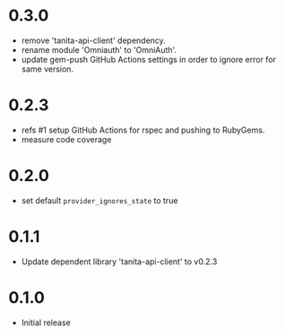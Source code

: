 # 0.3.0

- remove 'tanita-api-client' dependency.
- rename module 'Omniauth' to 'OmniAuth'.
- update gem-push GitHub Actions settings in order to ignore error for same version.

# 0.2.3

- refs #1 setup GitHub Actions for rspec and pushing to RubyGems.
- measure code coverage

# 0.2.0

- set default `provider_ignores_state` to true

# 0.1.1

- Update dependent library 'tanita-api-client' to v0.2.3

# 0.1.0

- Initial release
